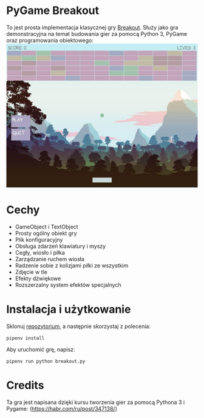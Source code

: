 # PyGame Breakout

To jest prosta implementacja klasycznej gry [Breakout](https://en.wikipedia.org/wiki/Breakout_(video_game)). Służy jako gra demonstracyjna na temat budowania gier za pomocą Python 3, PyGame oraz programowania obiektowego:
<img src="images/project.jpg">

# Cechy

- GameObject i TextObject
- Prosty ogólny obiekt gry
- Plik konfiguracyjny
- Obsługa zdarzeń klawiatury i myszy
- Cegły, wiosło i piłka
- Zarządzanie ruchem wiosła
- Radzenie sobie z kolizjami piłki ze wszystkim
- Zdjęcie w tle
- Efekty dźwiękowe
- Rozszerzalny system efektów specjalnych

# Instalacja i użytkowanie

Sklonuj [repozytorium](https://github.com/urnotrme/PyGame-Breakout.git), a następnie skorzystaj z polecenia:

```
pipenv install
```

Aby uruchomić grę, napisz:

```
pipenv run python breakout.py
```

# Credits

Ta gra jest napisana dzięki kursu tworzenia gier za pomocą Pythona 3 i Pygame: (https://habr.com/ru/post/347138/)
